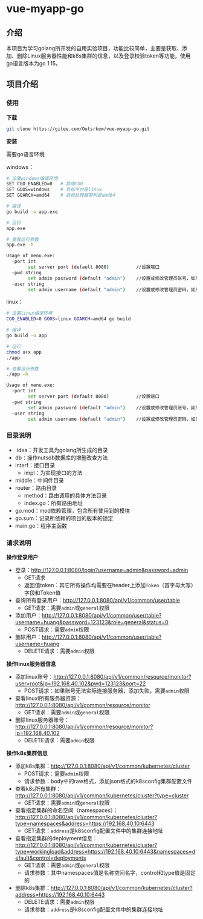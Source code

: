 # vue-myapp-go

## **介绍**

本项目为学习golang所开发的自用实验项目，功能比较简单，主要是获取、添加、删除Linux服务器性能和k8s集群的信息，以及登录校验token等功能，使用go语言版本为go 1.15。

## 项目介绍

### 使用

**下载**

```bash
git clone https://gitee.com/Outsrkem/vue-myapp-go.git
```

**安装**

需要go语言环境

windows：

```bash
# 设置windows编译环境
SET CGO_ENABLED=0	# 禁用CGO
SET GOOS=windows  	# 目标平台是linux
SET GOARCH=amd64  	# 目标处理器架构是amd64

# 编译
go build -o app.exe

# 运行
app.exe

# 查看运行参数
app.exe -h

Usage of menu.exe:
  -port int
        set server port (default 8080)			//设置端口
  -pwd string
        set admin password (default "admin")	//设置或修改管理员账号，如果没有指定，默认admin
  -user string
        set admin username (default "admin")	//设置或修改管理员密码，如果没有指定，默认admin
```

linux：

```bash
# 设置linux编译环境
CGO_ENABLED=0 GOOS=linux GOARCH=amd64 go build

# 编译
go build -o app

# 运行
chmod u+x app
./app

# 查看运行参数
./app -h

Usage of menu.exe:
  -port int
        set server port (default 8080)			//设置端口
  -pwd string
        set admin password (default "admin")	//设置或修改管理员账号，如果没有指定，默认admin
  -user string
        set admin username (default "admin")	//设置或修改管理员密码，如果没有指定，默认admin

```

### 目录说明

- .idea：开发工具为golang所生成的目录
- db：操作nutsdb数据库的增删改查方法
- interf：接口目录
  - impl：为实现接口的方法
- middle：中间件目录
- router：路由目录
  - method：路由调用的具体方法目录
  - index.go：所有路由地址
- go.mod：mod依赖管理，包含所有使用到的模块
- go.sum：记录所依赖的项目的版本的锁定
- main.go：程序主函数

### 请求说明

**操作登录用户**

- 登录：http://127.0.0.1:8080/login?username=admin&password=admin
  - GET请求
  - 返回值token：其它所有操作均需要在header上添加`Token`（首字母大写）字段和Token值
- 查询所有登录用户：http://127.0.0.1:8080/api/v1/common/user/table
  - GET请求：需要`admin`或`general`权限
- 添加用户：http://127.0.0.1:8080/api/v1/common/user/table?username=huang&password=123123&role=general&status=0
  - POST请求：需要`admin`权限
- 删除用户：http://127.0.0.1:8080/api/v1/common/user/table?username=huang
  - DELETE请求：需要`admin`权限

**操作linux服务器信息**

- 添加linux账号：http://127.0.0.1:8080/api/v1/common/resource/monitor?user=root&ip=192.168.40.102&pwd=123123&port=22
  - POST请求：如果账号无法实际连接服务器，添加失败，需要`admin`权限
- 查看linuxl所有服务器资源：http://127.0.0.1:8080/api/v1/common/resource/monitor
  - GET请求：需要`admin`或`general`权限
- 删除linux服务器账号：http://127.0.0.1:8080/api/v1/common/resource/monitor?ip=192.168.40.102
  - DELETE请求：需要`admin`权限

**操作k8s集群信息**

- 添加k8s集群：http://127.0.0.1:8080/api/v1/common/kubernetes/cluster
  - POST请求：需要`admin`权限
  - 请求参数：body中的raw格式，添加json格式的k8sconfig集群配置文件
- 查看k8s所有集群：http://127.0.0.1:8080/api/v1/common/kubernetes/cluster?type=cluster
  - GET请求：需要`admin`或`general`权限
- 查看指定集群的命名空间（namespaces）：http://127.0.0.1:8080/api/v1/common/kubernetes/cluster?type=namespaces&address=https://192.168.40.10:6443
  - GET请求：`address`是k8sconfig配置文件中的集群连接地址
- 查看指定集群的deployment信息：http://127.0.0.1:8080/api/v1/common/kubernetes/cluster?type=workingload&address=https://192.168.40.10:6443&namespaces=default&control=deployments
  - GET请求：需要`admin`或`general`权限
  - 请求参数：其中namespaces值是名称空间名字，control和type值是固定的
- 删除k8s集群：http://127.0.0.1:8080/api/v1/common/kubernetes/cluster?address=https://192.168.40.10:6443
  - DELETE请求：需要`admin`权限
  - 请求参数：`address`是k8sconfig配置文件中的集群连接地址

